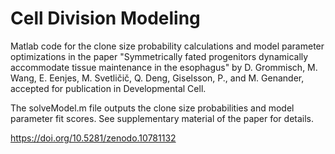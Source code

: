 # Cell Division Modeling

Matlab code for the clone size probability calculations and model parameter optimizations in the paper "Symmetrically fated progenitors dynamically accommodate tissue maintenance in the esophagus" by D. Grommisch, M. Wang, E. Eenjes, M. Svetličič, Q. Deng, Giselsson, P., and M. Genander, accepted for publication in Developmental Cell.

The solveModel.m file outputs the clone size probabilities and model parameter fit scores. See supplementary material of the paper for details.

https://doi.org/10.5281/zenodo.10781132
